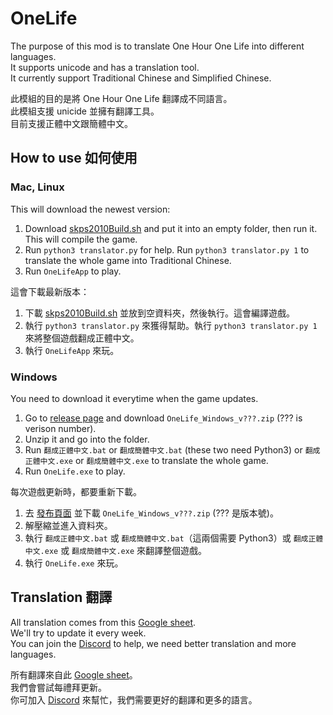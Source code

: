 # OneLife
The purpose of this mod is to translate One Hour One Life into different languages.  
It supports unicode and has a translation tool.  
It currently support Traditional Chinese and Simplified Chinese.  

此模組的目的是將 One Hour One Life 翻譯成不同語言。  
此模組支援 unicide 並擁有翻譯工具。  
目前支援正體中文跟簡體中文。  

## How to use 如何使用
### Mac, Linux
This will download the newest version:
1. Download [skps2010Build.sh](https://github.com/skps2010/OneLife/blob/master/scripts/skps2010Scripts/skps2010Build.sh) and put it into an empty folder, then run it. This will compile the game.
2. Run `python3 translator.py` for help. Run `python3 translator.py 1` to translate the whole game into Traditional Chinese.
3. Run `OneLifeApp` to play.

這會下載最新版本：
1. 下載 [skps2010Build.sh](https://github.com/skps2010/OneLife/blob/master/scripts/skps2010Scripts/skps2010Build.sh) 並放到空資料夾，然後執行。這會編譯遊戲。
2. 執行 `python3 translator.py` 來獲得幫助。執行 `python3 translator.py 1` 來將整個遊戲翻成正體中文。
3. 執行 `OneLifeApp` 來玩。

### Windows
You need to download it everytime when the game updates.
1. Go to [release page](https://github.com/skps2010/OneLife/releases) and download `OneLife_Windows_v???.zip` (??? is verison number).
2. Unzip it and go into the folder.
3. Run `翻成正體中文.bat` or `翻成簡體中文.bat` (these two need Python3) or `翻成正體中文.exe` or `翻成簡體中文.exe` to translate the whole game.
4. Run `OneLife.exe` to play.

每次遊戲更新時，都要重新下載。
1. 去 [發布頁面](https://github.com/skps2010/OneLife/releases) 並下載 `OneLife_Windows_v???.zip` (??? 是版本號)。
2. 解壓縮並進入資料夾。
3. 執行 `翻成正體中文.bat` 或 `翻成簡體中文.bat`（這兩個需要 Python3）或 `翻成正體中文.exe` 或 `翻成簡體中文.exe` 來翻譯整個遊戲。
4. 執行 `OneLife.exe` 來玩。

## Translation 翻譯
All translation comes from this [Google sheet](https://docs.google.com/spreadsheets/d/1AH6eZJJ5zkB1zT-iwlomVAUxsa4f7gIgYFS0X265GyM/edit#gid=682688818).  
We'll try to update it every week.  
You can join the [Discord](https://discord.gg/UFZg3WXGrU) to help, we need better translation and more languages.  

所有翻譯來自此 [Google sheet](https://docs.google.com/spreadsheets/d/1AH6eZJJ5zkB1zT-iwlomVAUxsa4f7gIgYFS0X265GyM/edit#gid=682688818)。  
我們會嘗試每禮拜更新。  
你可加入 [Discord](https://discord.gg/UFZg3WXGrU) 來幫忙，我們需要更好的翻譯和更多的語言。  
